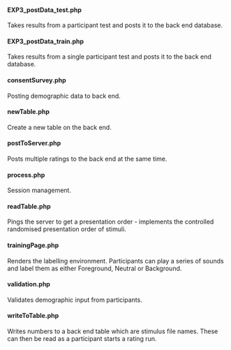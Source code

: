 #### EXP3_postData_test.php
Takes results from a participant test and posts it to the back end database.

#### EXP3_postData_train.php
Takes results from a single participant test and posts it to the back end database.

#### consentSurvey.php
Posting demographic data to back end.

#### newTable.php
Create a new table on the back end.

#### postToServer.php
Posts multiple ratings to the back end at the same time.

#### process.php
Session management.

#### readTable.php
Pings the server to get a presentation order - implements the controlled randomised presentation order of stimuli.

#### trainingPage.php
Renders the labelling environment. Participants can play a series of sounds and label them as either Foreground, Neutral or Background.

#### validation.php
Validates demographic input from participants.

#### writeToTable.php
Writes numbers to a back end table which are stimulus file names. These can then be read as a participant starts a rating run.
